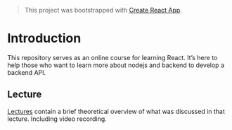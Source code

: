 > This project was bootstrapped with [Create React App](https://github.com/facebook/create-react-app).

# Introduction

This repository serves as an online course for learning React. It’s here to help those who want to learn more about nodejs and backend to develop a backend API.

## Lecture

[Lectures](https://github.com/strvcom/nodejs-nights-2018/tree/master/lectures) contain a brief theoretical overview of what was discussed in that lecture. Including video recording.
